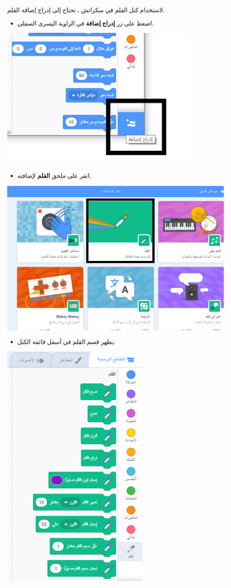 لاستخدام كتل القلم في سكراتش ، تحتاج إلى إدراج إضافة القلم.

+ اضغط على زر **إدراج إضافة** في الزاوية اليسرى السفلى.

![إضافة زر الملحق المحدد](images/add-extension-annotated.png)

+ انقر على ملحق **القلم** لإضافته.

![ملحق القلم المحدد](images/click-pen-annotated.png)

+ يظهر قسم القلم في أسفل قائمة الكتل.

![كتل ملحق القلم](images/pen-extension-blocks.png)
